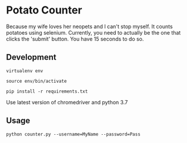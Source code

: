 # Potato Counter
Because my wife loves her neopets and I can't stop myself.
It counts potatoes using selenium. Currently, you need to
actually be the one that clicks the 'submit' button. You
have 15 seconds to do so.

## Development
`virtualenv env`

`source env/bin/activate`

`pip install -r requirements.txt`


Use latest version of chromedriver and python 3.7


## Usage
`python counter.py --username=MyName --password=Pass`
